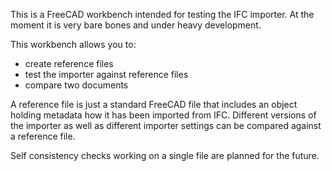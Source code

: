 This is a FreeCAD workbench intended for testing the IFC importer.
At the moment it is very bare bones and under heavy development.

This workbench allows you to:
 * create reference files
 * test the importer against reference files
 * compare two documents

A reference file is just a standard FreeCAD file that includes an object
holding metadata how it has been imported from IFC. Different versions
of the importer as well as different importer settings can be compared
against a reference file.

Self consistency checks working on a single file are planned for the
future.
